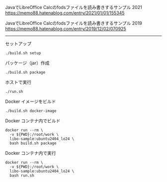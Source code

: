 JavaでLibreOffice Calcのfodsファイルを読み書きするサンプル 2021  
https://memo88.hatenablog.com/entry/2021/01/01/155345

JavaでLibreOffice Calcのfodsファイルを読み書きするサンプル 2019  
https://memo88.hatenablog.com/entry/2019/12/02/070925

----

セットアップ

    ./build.sh setup

パッケージ（jar）作成

    ./build.sh package

ホストで実行

    ./run.sh

Docker イメージをビルド

    ./build.sh docker-image

Docker コンテナ内でビルド

    docker run --rm \
      -v ${PWD}:/root/work \
      libo-sample:ubuntu2404_lo24 \
      bash build.sh package

Docker コンテナ内で実行

    docker run --rm \
      -v ${PWD}:/root/work \
      libo-sample:ubuntu2404_lo24 \
      bash run.sh
